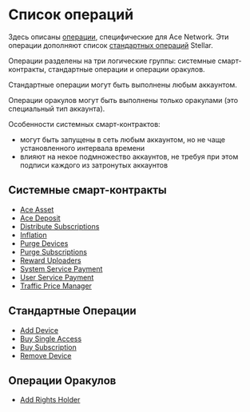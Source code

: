 # Список операций

Здесь описаны [операции][1], специфические для Ace Network.
Эти операции дополняют список [стандартных операций][2] Stellar.

Операции разделены на три логические группы: системные смарт-контракты, стандартные операции и операции оракулов.

Стандартные операции могут быть выполнены любым аккаунтом.

Операции оракулов могут быть выполнены только оракулами (это специальный тип аккаунта).

Особенности системных смарт-контрактов:

- могут быть запущены в сеть любым аккаунтом, но не чаще установленного интервала времени
- влияют на некое подмножество аккаунтов, не требуя при этом подписи каждого из затронутых аккаунтов


## Системные смарт-контракты

- [Ace Asset](ace-asset.md)
- [Ace Deposit](ace-deposit.md)
- [Distribute Subscriptions](distribute-subscriptions.md)
- [Inflation](inflation.md)
- [Purge Devices](purge-devices.md)
- [Purge Subscriptions](purge-subscriptions.md)
- [Reward Uploaders](reward-uploaders.md)
- [System Service Payment](system-service-payment.md)
- [User Service Payment](user-service-payment.md)
- [Traffic Price Manager](traffic-price-manager.md)

## Стандартные Операции

- [Add Device](add-device.md)
- [Buy Single Access](buy-single-access.md)
- [Buy Subscription](buy-subscription.md)
- [Remove Device](remove-device.md)

## Операции Оракулов

- [Add Rights Holder](add-rights-holder.md)

[1]: ../glossary/operations.md
[2]: https://developers.stellar.org/docs/start/list-of-operations/

